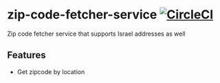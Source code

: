 # zip-code-fetcher-service [![CircleCI](https://circleci.com/gh/rockem/zip-code-fetcher-service.svg?style=svg)](https://circleci.com/gh/rockem/zip-code-fetcher-service)
Zip code fetcher service that supports Israel addresses as well


## Features
* Get zipcode by location

